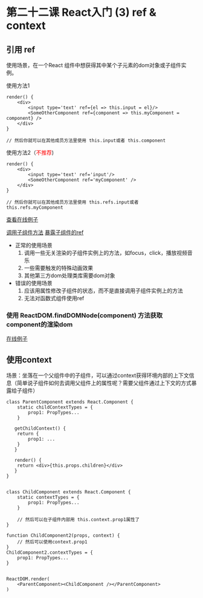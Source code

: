 # 第二十二课 React入门 (3) ref & context

## 引用 ref

使用场景，在一个React 组件中想获得其中某个子元素的dom对象或子组件实例。

使用方法1

```
render() {
    <div>
        <input type='text' ref={el => this.input = el}/>
        <SomeOtherComponent ref={component => this.myComponent = component} />
    </div>
}

// 然后你就可以在其他成员方法里使用 this.input或者 this.component

```

使用方法2（<span style="color:red">不推荐</span>)

```
render() {
    <div>
        <input type='text' ref='input'/>
        <SomeOtherComponent ref='myComponent' />
    </div>
}

// 然后你就可以在其他成员方法里使用 this.refs.input或者 this.refs.myComponent
```

[查看在线例子](https://codepen.io/mattzhou/pen/opgjyK?editors=0010)

[调用子组件方法](https://codepen.io/mattzhou/pen/XVJXJG?editors=0010)
[暴露子组件的ref](https://codepen.io/mattzhou/pen/xpbZVK?editors=0010)

* 正常的使用场景
    1. 调用一些无关渲染的子组件实例上的方法，如focus，click，播放视频音乐
    2. 一些需要触发的特殊动画效果
    3. 其他第三方dom处理类库需要dom对象
* 错误的使用场景
    1. 应该用属性修改子组件的状态，而不是直接调用子组件实例上的方法
    2. 无法对函数式组件使用ref

### 使用 ReactDOM.findDOMNode(component) 方法获取component的渲染dom

[在线例子](https://codepen.io/mattzhou/pen/gobPqe?editors=0010)

## 使用context

场景：坐落在一个父组件中的子组件，可以通过context获得环境内部的上下文信息（简单说子组件如何去调用父组件上的属性呢？需要父组件通过上下文的方式暴露给子组件）

```
class ParentComponent extends React.Component {
    static childContextTypes = {
        prop1: PropTypes...
    }

   getChildContext() {
    return {
        prop1: ...
    }
   }

   render() {
    return <div>{this.props.children}</div>
   }
}


class ChildComponent extends React.Component {
    static contextTypes = {
        prop1: PropTypes...
    }

    // 然后可以在子组件内部用 this.context.prop1属性了
}

function ChildComponent2(props, context) {
    // 然后可以使用context.prop1
}
ChildComponent2.contextTypes = {
    prop1: PropTypes...
}


ReactDOM.render(
    <ParentComponent><ChildComponent /></ParentComponent>
)

```


